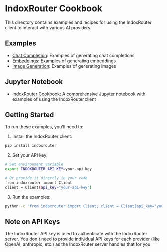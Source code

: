 # IndoxRouter Cookbook

This directory contains examples and recipes for using the IndoxRouter client to interact with various AI providers.

## Examples

- [Chat Completion](chat_completion.md): Examples of generating chat completions
- [Embeddings](embeddings.md): Examples of generating embeddings
- [Image Generation](image_generation.md): Examples of generating images

## Jupyter Notebook

- [IndoxRouter Cookbook](indoxRouter_cookbook.ipynb): A comprehensive Jupyter notebook with examples of using the IndoxRouter client

## Getting Started

To run these examples, you'll need to:

1. Install the IndoxRouter client:

```bash
pip install indoxrouter
```

2. Set your API key:

```bash
# Set environment variable
export INDOXROUTER_API_KEY=your-api-key

# Or provide it directly in your code
from indoxrouter import Client
client = Client(api_key="your-api-key")
```

3. Run the examples:

```bash
python -c "from indoxrouter import Client; client = Client(api_key='your_api_key'); print(client.chat([{'role': 'user', 'content': 'Hello!'}]))"
```

## Note on API Keys

The IndoxRouter API key is used to authenticate with the IndoxRouter server. You don't need to provide individual API keys for each provider (like OpenAI, anthropic, etc.) as the IndoxRouter server handles that for you.
